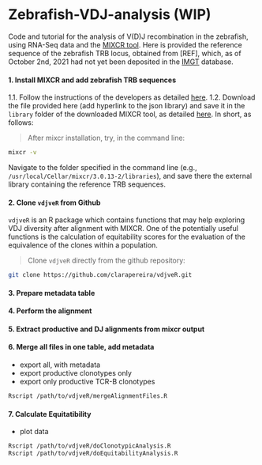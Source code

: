 # Zebrafish-VDJ-analysis (WIP)

Code and tutorial for the analysis of V(D)J recombination in the zebrafish, using RNA-Seq data and the [MIXCR tool](https://mixcr.readthedocs.io/en/develop/). Here is provided the reference sequence of the zebrafish TRB locus, obtained from [REF], which, as of October 2nd, 2021 had not yet been deposited in the [IMGT](http://www.imgt.org/IMGTrepertoire/LocusGenes/locusdesc/zebrafish/TRD/Danrer_TRDdesc.html) database.  

#### 1. Install MIXCR and add zebrafish TRB sequences  

1.1. Follow the instructions of the developers as detailed [here](https://mixcr.readthedocs.io/en/develop/install.html).
1.2. Download the file provided here (add hyperlink to the json library) and save it in the `library` folder of the downloaded MIXCR tool, as detailed [here](https://mixcr.readthedocs.io/en/develop/importSegments.html#ref-importsegments). In short, as follows:  
>After mixcr installation, try, in the command line:
```sh
mixcr -v
```
Navigate to the folder specified in the command line (e.g., `/usr/local/Cellar/mixcr/3.0.13-2/libraries`), and save there the external library containing the reference TRB sequences.


#### 2. Clone `vdjveR` from Github  
`vdjveR` is an R package which contains functions that may help exploring VDJ diversity after alignment with MIXCR. One of the potentially useful functions is the calculation of equitability scores for the evaluation of the equivalence of the clones within a population.
> Clone `vdjveR` directly from the github repository:
```sh
git clone https://github.com/clarapereira/vdjveR.git
```


#### 3. Prepare metadata table

#### 4. Perform the alignment  

#### 5. Extract productive and DJ alignments from mixcr output

#### 6. Merge all files in one table, add metadata
- export all, with metadata
- export productive clonotypes only
- export only productive TCR-B clonotypes
```sh
Rscript /path/to/vdjveR/mergeAlignmentFiles.R
```

#### 7. Calculate Equitatibility
- plot data
```sh
Rscript /path/to/vdjveR/doClonotypicAnalysis.R
Rscript /path/to/vdjveR/doEquitabilityAnalysis.R
```

